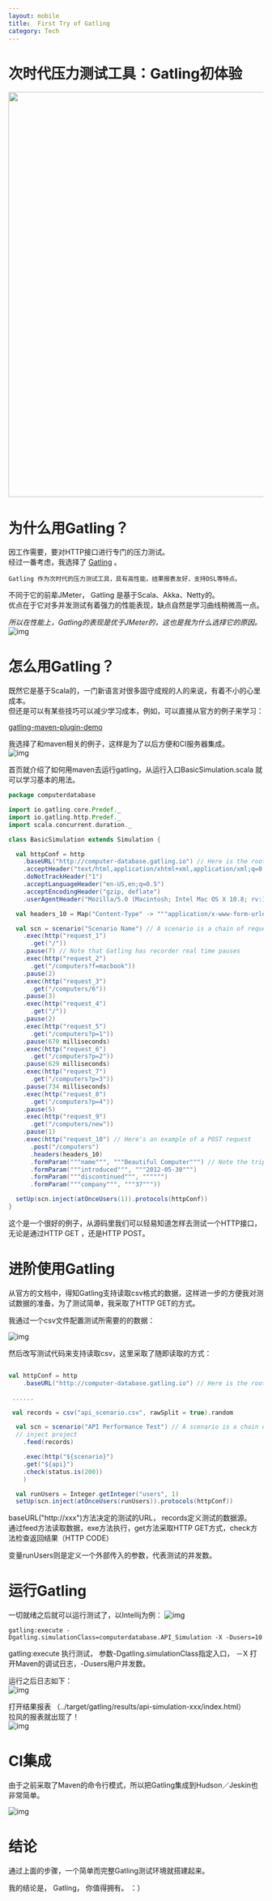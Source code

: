 ```yaml
---
layout: mobile
title:  First Try of Gatling
category: Tech
---
```


次时代压力测试工具：Gatling初体验
=====================
<img src="/img/2015/gatling1.png" width="800">

# 为什么用Gatling？
因工作需要，要对HTTP接口进行专门的压力测试。  
经过一番考虑，我选择了 [Gatling](http://gatling.io/) 。

	Gatling 作为次时代的压力测试工具，具有高性能，结果报表友好，支持DSL等特点。


不同于它的前辈JMeter， Gatling 是基于Scala、Akka、Netty的。  
优点在于它对多并发测试有着强力的性能表现，缺点自然是学习曲线稍微高一点。  

*所以在性能上，Gatling的表现是优于JMeter的，这也是我为什么选择它的原因。*  
![img](/img/2015/gatling2.png)

# 怎么用Gatling？
既然它是基于Scala的，一门新语言对很多固守成规的人的来说，有着不小的心里成本。  
但还是可以有某些技巧可以减少学习成本，例如，可以直接从官方的例子来学习：

[gatling-maven-plugin-demo](https://github.com/gatling/gatling-maven-plugin-demo)

我选择了和maven相关的例子，这样是为了以后方便和CI服务器集成。  
![img](/img/2015/gatling3.png)

首页就介绍了如何用maven去运行gatling，从运行入口BasicSimulation.scala 就可以学习基本的用法。

```scala
package computerdatabase

import io.gatling.core.Predef._
import io.gatling.http.Predef._
import scala.concurrent.duration._

class BasicSimulation extends Simulation {

  val httpConf = http
    .baseURL("http://computer-database.gatling.io") // Here is the root for all relative URLs
    .acceptHeader("text/html,application/xhtml+xml,application/xml;q=0.9,*/*;q=0.8") // Here are the common headers
    .doNotTrackHeader("1")
    .acceptLanguageHeader("en-US,en;q=0.5")
    .acceptEncodingHeader("gzip, deflate")
    .userAgentHeader("Mozilla/5.0 (Macintosh; Intel Mac OS X 10.8; rv:16.0) Gecko/20100101 Firefox/16.0")

  val headers_10 = Map("Content-Type" -> """application/x-www-form-urlencoded""") // Note the headers specific to a given request

  val scn = scenario("Scenario Name") // A scenario is a chain of requests and pauses
    .exec(http("request_1")
      .get("/"))
    .pause(7) // Note that Gatling has recorder real time pauses
    .exec(http("request_2")
      .get("/computers?f=macbook"))
    .pause(2)
    .exec(http("request_3")
      .get("/computers/6"))
    .pause(3)
    .exec(http("request_4")
      .get("/"))
    .pause(2)
    .exec(http("request_5")
      .get("/computers?p=1"))
    .pause(670 milliseconds)
    .exec(http("request_6")
      .get("/computers?p=2"))
    .pause(629 milliseconds)
    .exec(http("request_7")
      .get("/computers?p=3"))
    .pause(734 milliseconds)
    .exec(http("request_8")
      .get("/computers?p=4"))
    .pause(5)
    .exec(http("request_9")
      .get("/computers/new"))
    .pause(1)
    .exec(http("request_10") // Here's an example of a POST request
      .post("/computers")
      .headers(headers_10)
      .formParam("""name""", """Beautiful Computer""") // Note the triple double quotes: used in Scala for protecting a whole chain of characters (no need for backslash)
      .formParam("""introduced""", """2012-05-30""")
      .formParam("""discontinued""", """""")
      .formParam("""company""", """37"""))

  setUp(scn.inject(atOnceUsers(1)).protocols(httpConf))
}
```

这个是一个很好的例子，从源码里我们可以轻易知道怎样去测试一个HTTP接口，无论是通过HTTP GET ，还是HTTP POST。  

# 进阶使用Gatling
从官方的文档中，得知Gatling支持读取csv格式的数据，这样进一步的方便我对测试数据的准备，为了测试简单，我采取了HTTP GET的方式。  


我通过一个csv文件配置测试所需要的的数据：

![img](/img/2015/gatling4.png)

然后改写测试代码来支持读取csv，这里采取了随即读取的方式：

```scala

val httpConf = http
    .baseURL("http://computer-database.gatling.io") // Here is the root for all relative URLs

 ......

 val records = csv("api_scenario.csv", rawSplit = true).random

  val scn = scenario("API Performance Test") // A scenario is a chain of requests and pauses
  // inject project
    .feed(records)

    .exec(http("${scenario}")
    .get("${api}")
    .check(status.is(200))
    )

  val runUsers = Integer.getInteger("users", 1)
  setUp(scn.inject(atOnceUsers(runUsers)).protocols(httpConf))
```
baseURL("http://xxx")方法决定的测试的URL， records定义测试的数据源。  
通过feed方法读取数据，exe方法执行，get方法采取HTTP GET方式，check方法检查返回结果（HTTP CODE）  

变量runUsers则是定义一个外部传入的参数，代表测试的并发数。  



# 运行Gatling
一切就绪之后就可以运行测试了，以Intellij为例：
![img](/img/2015/gatling5.png)

	gatling:execute -Dgatling.simulationClass=computerdatabase.API_Simulation -X -Dusers=10

gatling:execute 执行测试， 参数-Dgatling.simulationClass指定入口， －X 打开Maven的调试日志，-Dusers用户并发数。

运行之后日志如下：  
![img](/img/2015/gatling6.png)

打开结果报表 （../target/gatling/results/api-simulation-xxx/index.html）  
拉风的报表就出现了！   
![img](/img/2015/gatling7.png)


# CI集成
由于之前采取了Maven的命令行模式，所以把Gatling集成到Hudson／Jeskin也非常简单。

![img](/img/2015/gatling8.png)


# 结论
通过上面的步骤，一个简单而完整Gatling测试环境就搭建起来。  

我的结论是， Gatling， 你值得拥有。 ：）
